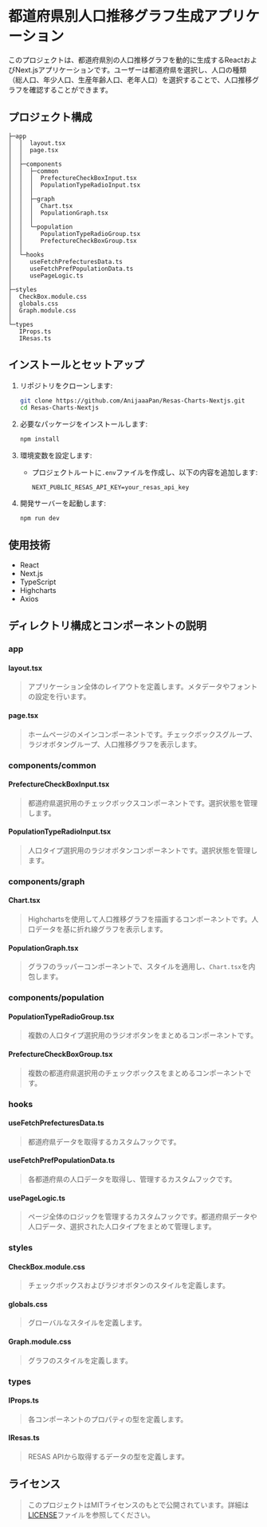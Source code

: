 # 都道府県別人口推移グラフ生成アプリケーション

このプロジェクトは、都道府県別の人口推移グラフを動的に生成するReactおよびNext.jsアプリケーションです。ユーザーは都道府県を選択し、人口の種類（総人口、年少人口、生産年齢人口、老年人口）を選択することで、人口推移グラフを確認することができます。

## プロジェクト構成

```
├─app
│  │  layout.tsx
│  │  page.tsx
│  │
│  ├─components
│  │  ├─common
│  │  │  PrefectureCheckBoxInput.tsx
│  │  │  PopulationTypeRadioInput.tsx
│  │  │
│  │  ├─graph
│  │  │  Chart.tsx
│  │  │  PopulationGraph.tsx
│  │  │
│  │  └─population
│  │     PopulationTypeRadioGroup.tsx
│  │     PrefectureCheckBoxGroup.tsx
│  │
│  └─hooks
│     useFetchPrefecturesData.ts
│     useFetchPrefPopulationData.ts
│     usePageLogic.ts
│
├─styles
│  CheckBox.module.css
│  globals.css
│  Graph.module.css
│
└─types
   IProps.ts
   IResas.ts
```

## インストールとセットアップ

1. リポジトリをクローンします:
   ```bash
   git clone https://github.com/AnijaaaPan/Resas-Charts-Nextjs.git
   cd Resas-Charts-Nextjs
   ```

2. 必要なパッケージをインストールします:
   ```bash
   npm install
   ```

3. 環境変数を設定します:
   - プロジェクトルートに`.env`ファイルを作成し、以下の内容を追加します:
     ```
     NEXT_PUBLIC_RESAS_API_KEY=your_resas_api_key
     ```

4. 開発サーバーを起動します:
   ```bash
   npm run dev
   ```

## 使用技術

- React
- Next.js
- TypeScript
- Highcharts
- Axios

## ディレクトリ構成とコンポーネントの説明

### app

#### layout.tsx
> アプリケーション全体のレイアウトを定義します。メタデータやフォントの設定を行います。

#### page.tsx
> ホームページのメインコンポーネントです。チェックボックスグループ、ラジオボタングループ、人口推移グラフを表示します。

### components/common

#### PrefectureCheckBoxInput.tsx
> 都道府県選択用のチェックボックスコンポーネントです。選択状態を管理します。

#### PopulationTypeRadioInput.tsx
> 人口タイプ選択用のラジオボタンコンポーネントです。選択状態を管理します。

### components/graph

#### Chart.tsx
> Highchartsを使用して人口推移グラフを描画するコンポーネントです。人口データを基に折れ線グラフを表示します。

#### PopulationGraph.tsx
> グラフのラッパーコンポーネントで、スタイルを適用し、`Chart.tsx`を内包します。

### components/population

#### PopulationTypeRadioGroup.tsx
> 複数の人口タイプ選択用のラジオボタンをまとめるコンポーネントです。

#### PrefectureCheckBoxGroup.tsx
> 複数の都道府県選択用のチェックボックスをまとめるコンポーネントです。

### hooks

#### useFetchPrefecturesData.ts
> 都道府県データを取得するカスタムフックです。

#### useFetchPrefPopulationData.ts
> 各都道府県の人口データを取得し、管理するカスタムフックです。

#### usePageLogic.ts
> ページ全体のロジックを管理するカスタムフックです。都道府県データや人口データ、選択された人口タイプをまとめて管理します。

### styles

#### CheckBox.module.css
> チェックボックスおよびラジオボタンのスタイルを定義します。

#### globals.css
> グローバルなスタイルを定義します。

#### Graph.module.css
> グラフのスタイルを定義します。

### types

#### IProps.ts
> 各コンポーネントのプロパティの型を定義します。

#### IResas.ts
> RESAS APIから取得するデータの型を定義します。

## ライセンス
> このプロジェクトはMITライセンスのもとで公開されています。詳細は[LICENSE](LICENSE)ファイルを参照してください。
